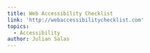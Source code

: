 ```yaml
---
title: Web Accessibility Checklist
link: 'http://webaccessibilitychecklist.com'
topics:
  - Accessibility
author: Julian Salas
---
```



